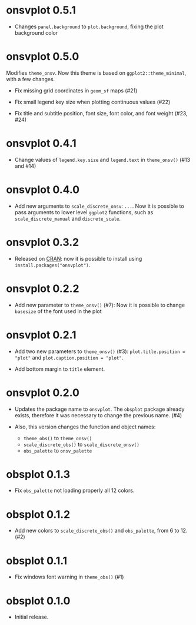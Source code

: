 # onsvplot 0.5.1

* Changes `panel.background` to `plot.background`, fixing the plot background color

# onsvplot 0.5.0

Modifies `theme_onsv`. Now this theme is based on `ggplot2::theme_minimal`, with a few changes.

* Fix missing grid coordinates in `geom_sf` maps (#21)

* Fix small legend key size when plotting continuous values (#22)

* Fix title and subtitle position, font size, font color, and font weight (#23, #24)

# onsvplot 0.4.1

* Change values of `legend.key.size` and `legend.text` in `theme_onsv()` (#13 and #14)

# onsvplot 0.4.0

* Add new arguments to `scale_discrete_onsv`: `...`. Now it is possible to pass arguments to lower level `ggplot2` functions, such as `scale_discrete_manual` and `discrete_scale`.

# onsvplot 0.3.2

* Released on [CRAN](https://cran.r-project.org/package=onsvplot): now it is possible to install using `install.packages("onsvplot")`. 

# onsvplot 0.2.2

* Add new parameter to `theme_onsv()` (#7): Now it is possible to change `basesize` of the font used in the plot

# onsvplot 0.2.1

* Add two new parameters to `theme_onsv()` (#3): `plot.title.position = "plot"` and `plot.caption.position = "plot"`.

* Add bottom margin to `title` element.

# onsvplot 0.2.0

* Updates the package name to `onsvplot`. The `obsplot` package already exists, therefore it was necessary to change the previous name. (#4)

* Also, this version changes the function and object names:
  * `theme_obs()` to `theme_onsv()`
  * `scale_discrete_obs()` to `scale_discrete_onsv()`
  * `obs_palette` to `onsv_palette`

# obsplot 0.1.3

* Fix `obs_palette` not loading properly all 12 colors.

# obsplot 0.1.2

* Add new colors to `scale_discrete_obs()` and `obs_palette`, from 6 to 12. (#2)

# obsplot 0.1.1

* Fix windows font warning in `theme_obs()` (#1)

# obsplot 0.1.0

* Initial release.
